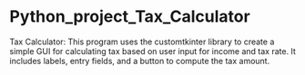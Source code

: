 # Python_project_Tax_Calculator
 Tax Calculator: This program uses the customtkinter library to create a simple GUI for calculating tax based on user input for income and tax rate. It includes labels, entry fields, and a button to compute the tax amount.
